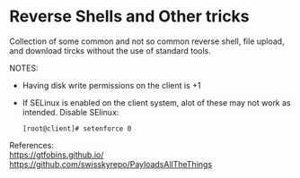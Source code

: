 # Reverse Shells and Other tricks
Collection of some common and not so common reverse shell, file upload, and download tircks without the use of standard tools.

NOTES:
* Having disk write permissions on the client is +1
*  If SELinux is enabled on the client system, alot of these may not work as intended. Disable SElinux:
     
     ```[root@client]# setenforce 0```

References:<br>
https://gtfobins.github.io/<br>
https://github.com/swisskyrepo/PayloadsAllTheThings<br>

